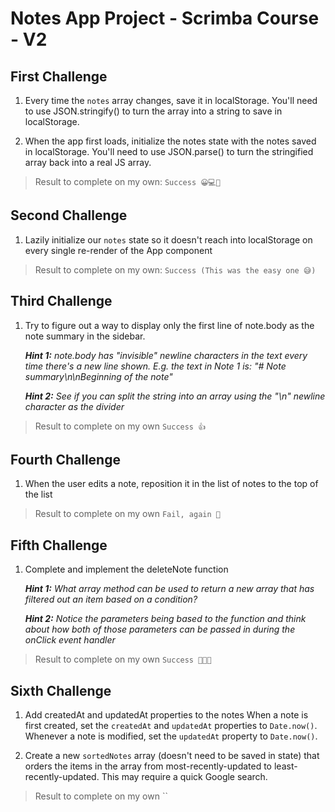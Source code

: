 # Notes App Project - Scrimba Course - V2

## First Challenge

1. Every time the `notes` array changes, save it
   in localStorage. You'll need to use JSON.stringify()
   to turn the array into a string to save in localStorage.

2. When the app first loads, initialize the notes state
   with the notes saved in localStorage. You'll need to
   use JSON.parse() to turn the stringified array back
   into a real JS array.

> Result to complete on my own: `Success 😀💻🎉`

## Second Challenge

1. Lazily initialize our `notes` state so it doesn't
   reach into localStorage on every single re-render
   of the App component

> Result to complete on my own: `Success (This was the easy one 😅)`

## Third Challenge

1. Try to figure out a way to display only the
   first line of note.body as the note summary in the
   sidebar.

   **_Hint 1:_** _note.body has "invisible" newline characters
   in the text every time there's a new line shown. E.g.
   the text in Note 1 is:
   "# Note summary\n\nBeginning of the note"_

   **_Hint 2:_** _See if you can split the string into an array
   using the "\n" newline character as the divider_

> Result to complete on my own `Success 👍`

## Fourth Challenge

1. When the user edits a note, reposition
   it in the list of notes to the top of the list

> Result to complete on my own `Fail, again 🥲`

## Fifth Challenge

1. Complete and implement the deleteNote function

   **_Hint 1:_** _What array method can be used to return a new
   array that has filtered out an item based
   on a condition?_

   **_Hint 2:_** _Notice the parameters being based to the function
   and think about how both of those parameters
   can be passed in during the onClick event handler_

> Result to complete on my own `Success 🎉🎉🎉`

## Sixth Challenge

1. Add createdAt and updatedAt properties to the notes
   When a note is first created, set the `createdAt` and `updatedAt`
   properties to `Date.now()`. Whenever a note is modified, set the
   `updatedAt` property to `Date.now()`.

2. Create a new `sortedNotes` array (doesn't need to be saved
   in state) that orders the items in the array from
   most-recently-updated to least-recently-updated.
   This may require a quick Google search.

> Result to complete on my own ``
